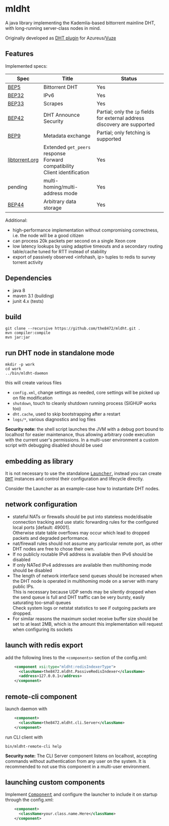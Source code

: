 # mldht

A java library implementing the Kademlia-based bittorrent mainline DHT, with long-running server-class nodes in mind.

Originally developed as [DHT plugin](http://azsmrc.sourceforge.net/index.php?action=plugin-mldht) for Azureus/[Vuze](http://dev.vuze.com/)

## Features

Implemented specs:

| Spec | Title | Status |
|------|-------|--------|
|[BEP5](http://bittorrent.org/beps/bep_0005.html)|Bittorrent DHT| Yes |
|[BEP32](http://bittorrent.org/beps/bep_0032.html)|IPv6| Yes |
|[BEP33](http://bittorrent.org/beps/bep_0033.html)|Scrapes| Yes |
|[BEP42](http://bittorrent.org/beps/bep_0042.html)|DHT Announce Security| Partial; only the `ip` fields for external address discovery are supported |
|[BEP9](http://bittorrent.org/beps/bep_0009.html)|Metadata exchange| Partial; only fetching is supported |
|[libtorrent.org](http://www.libtorrent.org/dht_extensions.html)| Extended `get_peers` response<br> Forward compatibility<br> Client identification|Yes|
|pending|multi-homing/multi-address mode|Yes|
|[BEP44](http://bittorrent.org/beps/bep_0044.html)|Arbitrary data storage|Yes| 

Additional:

- high-performance implementation without compromising correctness, i.e. the node will be a good citizen
 - can process 20k packets per second on a single Xeon core
- low latency lookups by using adaptive timeouts and a secondary routing table/cache tuned for RTT instead of stability
- export of passively observed \<infohash, ip\> tuples to redis to survey torrent activity

## Dependencies

- java 8
- maven 3.1 (building)
- junit 4.x (tests)

## build

    git clone --recursive https://github.com/the8472/mldht.git .
    mvn compiler:compile
    mvn jar:jar 

## run DHT node in standalone mode

    mkdir -p work
    cd work
    ../bin/mldht-daemon
    
this will create various files
- `config.xml`, change settings as needed, core settings will be picked up on file modification
- `shutdown`, touch to cleanly shutdown running process (SIGHUP works too)
- `dht.cache`, used to skip bootstrapping after a restart
- `logs/*`, various diagnostics and log files

**Security note:** the shell script launches the JVM with a debug port bound to localhost for easier maintenance, thus allowing arbitrary code execution with the current user's permissions. In a multi-user environment a custom script with debugging disabled should be used    

## embedding as library

It is not necessary to use the standalone [<tt>Launcher</tt>](src/the8472/mldht/Launcher.java), instead you can create [<tt>DHT</tt>](src/lbms/plugins/mldht/kad/DHT.java) instances and control their configuration and lifecycle directly.

Consider the Launcher as an example-case how to instantiate DHT nodes.


## network configuration

* stateful NATs or firewalls should be put into stateless mode/disable connection tracking and use static forwarding rules for the configured local ports [default: 49001].<br>Otherwise state table overflows may occur which lead to dropped packets and degraded performance.
* nat/firewall rules should not assume any particular remote port, as other DHT nodes are free to chose their own.
* If no publicly routable IPv6 address is available then IPv6 should be disabled
* If only NATed IPv4 addresses are available then multihoming mode should be disabled
* The length of network interface send queues should be increased when the DHT node is operated in multihoming mode on a server with many public IPs.<br>This is necessary because UDP sends may be silently dropped when the send queue is full and DHT traffic can be very bursty, easily saturating too-small queues<br>Check system logs or netstat statistics to see if outgoing packets are dropped.
* For similar reasons the maximum socket receive buffer size should be set to at least 2MB, which is the amount this implementation will request when configuring its sockets

## launch with redis export

add the following lines to the `<components>` section of the config.xml:

```xml
    <component xsi:type="mldht:redisIndexerType">
      <className>the8472.mldht.PassiveRedisIndexer</className>
      <address>127.0.0.1</address>
    </component>
```

## remote-cli component

launch daemon with

```xml
    <component>
      <className>the8472.mldht.cli.Server</className>
    </component>
```

run CLI client with

```
bin/mldht-remote-cli help
```

**Security note:** The CLI Server component listens on localhost, accepting commands without authentication from any user on the system. It is recommended to not use this component in a multi-user environment. 


## launching custom components

Implement [<tt>Component</tt>](src/the8472/mldht/Component.java) and configure the launcher to include it on startup through the config.xml:
	
```xml
    <component>
      <className>your.class.name.Here</className>
    </component>
```
